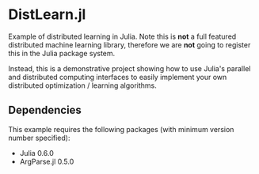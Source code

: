 # DistLearn.jl
Example of distributed learning in Julia. Note this is **not** a full featured
distributed machine learning library, therefore we are **not** going to register
this in the Julia package system.

Instead, this is a demonstrative project showing how to use Julia's parallel and
distributed computing interfaces to easily implement your own distributed
optimization / learning algorithms.

## Dependencies

This example requires the following packages (with minimum version number specified):

- Julia 0.6.0
- ArgParse.jl 0.5.0
